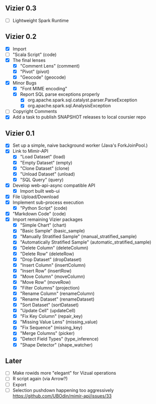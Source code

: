 
## Vizier 0.3
- [ ] Lightweight Spark Runtime

## Vizier 0.2
- [x] Import
- [ ] "Scala Script" (code)
- [x] The final lenses
    - [x] "Comment Lens" (comment)
    - [x] "Pivot" (pivot)
    - [x] "Geocode" (geocode)
- [x] Minor Bugs
    - [x] "Font MIME encoding"
    - [x] Report SQL parse exceptions properly 
        - [x] org.apache.spark.sql.catalyst.parser.ParseException
        - [x] org.apache.spark.sql.AnalysisException
- [ ] Copyright Comments
- [x] Add a task to publish SNAPSHOT releases to local coursier repo

## Vizier 0.1
- [x] Set up a simple, naive background worker (Java's ForkJoinPool.)
- [x] Link to Mimir-API
    - [x] "Load Dataset" (load)
    - [x] "Empty Dataset" (empty)
    - [x] "Clone Dataset" (clone)
    - [x] "Unload Dataset" (unload)
    - [x] "SQL Query" (query)
- [x] Develop web-api-async compatible API
    - [x] Import built web-ui
- [x] File Upload/Download
- [x] Implement sub-process execution
    - [x] "Python Script" (code)
- [x] "Markdown Code" (code)
- [x] Import remaining Vizier packages
    - [x] "Simple Chart" (chart)
    - [x] "Basic Sample" (basic_sample)
    - [x] "Manually Stratified Sample" (manual_stratified_sample)
    - [x] "Automatically Stratified Sample" (automatic_stratified_sample)
    - [x] "Delete Column" (deleteColumn)
    - [x] "Delete Row" (deleteRow)
    - [x] "Drop Dataset" (dropDataset)
    - [x] "Insert Column" (insertColumn)
    - [x] "Insert Row" (insertRow)
    - [x] "Move Column" (moveColumn)
    - [x] "Move Row" (moveRow)
    - [x] "Filter Columns" (projection)
    - [x] "Rename Column" (renameColumn)
    - [x] "Rename Dataset" (renameDataset)
    - [x] "Sort Dataset" (sortDataset)
    - [x] "Update Cell" (updateCell)
    - [x] "Fix Key Column" (repair_key)
    - [x] "Missing Value Lens" (missing_value)
    - [x] "Fix Sequence" (missing_key)
    - [x] "Merge Columns" (picker)
    - [x] "Detect Field Types" (type_inference)
    - [x] "Shape Detector" (shape_watcher)

## Later

- [ ] Make rowids more "elegant" for Vizual operations
- [ ] R script again (via Arrow?)
- [ ] Export
- [ ] Selection pushdown happening too aggressively https://github.com/UBOdin/mimir-api/issues/33